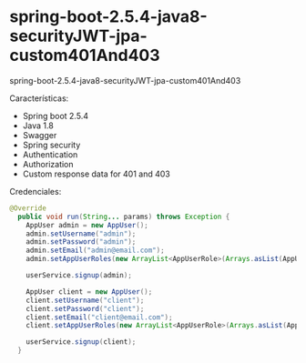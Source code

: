 # spring-boot-2.5.4-java8-securityJWT-jpa-custom401And403
spring-boot-2.5.4-java8-securityJWT-jpa-custom401And403

Características:
- Spring boot 2.5.4
- Java 1.8
- Swagger
- Spring security
- Authentication
- Authorization
- Custom response data for 401 and 403

Credenciales:
```java
@Override
  public void run(String... params) throws Exception {
    AppUser admin = new AppUser();
    admin.setUsername("admin");
    admin.setPassword("admin");
    admin.setEmail("admin@email.com");
    admin.setAppUserRoles(new ArrayList<AppUserRole>(Arrays.asList(AppUserRole.ROLE_ADMIN)));

    userService.signup(admin);

    AppUser client = new AppUser();
    client.setUsername("client");
    client.setPassword("client");
    client.setEmail("client@email.com");
    client.setAppUserRoles(new ArrayList<AppUserRole>(Arrays.asList(AppUserRole.ROLE_CLIENT)));

    userService.signup(client);
  }
```
